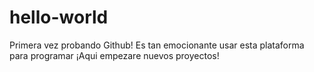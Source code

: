 # hello-world
Primera vez probando Github!
Es tan emocionante usar esta plataforma para programar
¡Aqui empezare nuevos proyectos!
